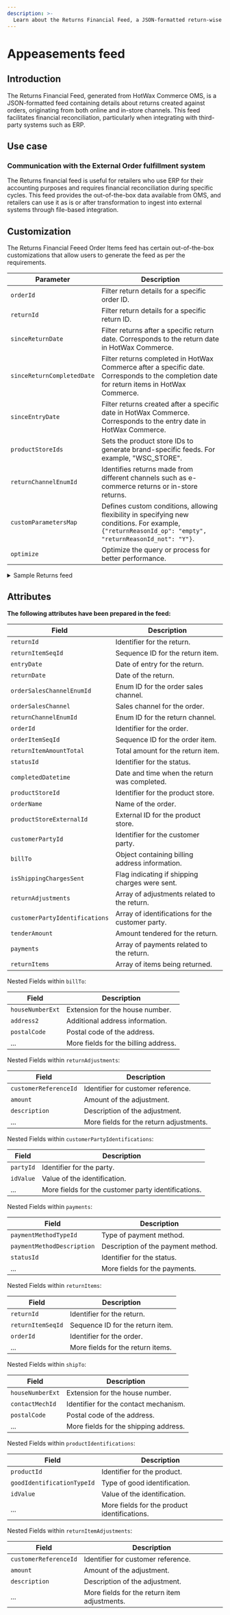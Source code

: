 ```yaml
---
description: >-
  Learn about the Returns Financial Feed, a JSON-formatted return-wise feed generated from HotWax Commerce OMS.
---
```


# Appeasements feed

## Introduction

The Returns Financial Feed, generated from HotWax Commerce OMS, is a JSON-formatted feed containing details about returns created against orders, originating from both online and in-store channels. This feed facilitates financial reconciliation, particularly when integrating with third-party systems such as ERP.

## Use case

### Communication with the External Order fulfillment system

The Returns financial feed is useful for retailers who use ERP for their accounting purposes and requires financial reconciliation during specific cycles. This feed provides the out-of-the-box data available from OMS, and retailers can use it as is or after transformation to ingest into external systems through file-based integration.

## Customization

The Returns Financial Feeed Order Items feed has certain out-of-the-box customizations that allow users to generate the feed as per the requirements.

| **Parameter**           | **Description**                                                                                                                                                  |
|-------------------------|------------------------------------------------------------------------------------------------------------------------------------------------------------------|
| `orderId`               | Filter return details for a specific order ID.                                                                                                                 |
| `returnId`              | Filter return details for a specific return ID.                                                                                                                |
| `sinceReturnDate`       | Filter returns after a specific return date. Corresponds to the return date in HotWax Commerce.                                                                |
| `sinceReturnCompletedDate` | Filter returns completed in HotWax Commerce after a specific date. Corresponds to the completion date for return items in HotWax Commerce.                |
| `sinceEntryDate`        | Filter returns created after a specific date in HotWax Commerce. Corresponds to the entry date in HotWax Commerce.                                               |
| `productStoreIds`       | Sets the product store IDs to generate brand-specific feeds. For example, "WSC_STORE".                                                                           |
| `returnChannelEnumId`   | Identifies returns made from different channels such as e-commerce returns or in-store returns.                                                                  |
| `customParametersMap`   | Defines custom conditions, allowing flexibility in specifying new conditions. For example, `{"returnReasonId_op": "empty", "returnReasonId_not": "Y"}`.        |
| `optimize`              | Optimize the query or process for better performance.                                                                                                           |


<details>

<summary> Sample Returns feed</summary>

```json
[
    {
      "returnId": "13031",
      "returnItemSeqId": null,
      "entryDate": null,
      "returnDate": "2022-02-03T10:41:39-05:00",
      "orderSalesChannelEnumId": "POS_SALES_CHANNEL",
      "orderSalesChannel": "POS Channel",
      "returnChannelEnumId" : "ECOM_RTN_CHANNEL",
      "orderId": "29211",
      "orderItemSeqId": null,
      "returnItemAmountTotal": null,
      "statusId": null,
      "completedDatetime": "2022-02-01T10:41:39-05:00",
      "productStoreId": "WSC_STORE",
      "orderName": "WSC#8586",
      "productStoreExternalId": "1",
      "customerPartyId": "37301",
      "billTo": {
        "houseNumberExt": null,
        "address2": null,
        "postalCode": "10005",
        "city": "New York",
        "stateProvinceGeoId": "NY",
        "postalCodeGeoId": null,
        "houseNumber": null,
        "encodedAddressKey": null,
        "contactMechId": "108812",
        "address1": "588 Abia Martin Drive",
        "geoPointId": "26753",
        "postalCodeExt": null,
        "countryGeoId": "USA",
        "countryGeoCode": "US",
        "attnName": null,
        "directions": null,
        "countyGeoId": null,
        "cityGeoId": null,
        "toName": "Petter William",
        "municipalityGeoId": null,
        "stateProvinceGeoCode": "NY"
      },
      "isShippingChargesSent": "N",
      "returnAdjustments": [
        {
          "customerReferenceId": null,
          "correspondingProductId": null,
          "amount": 16.95,
          "includeInShipping": null,
          "returnTypeId": null,
          "exemptAmount": null,
          "productPromoId": null,
          "taxAuthPartyId": null,
          "lastModifiedByUserLogin": null,
          "primaryGeoId": null,
          "lastUpdatedStamp": "2022-03-18T14:18:19-04:00",
          "taxAuthGeoId": null,
          "secondaryGeoId": null,
          "createdByUserLogin": null,
          "orderAdjustmentId": null,
          "description": "restock",
          "returnAdjustmentId": "11735",
          "returnId": "13031",
          "lastModifiedDate": null,
          "sourceReferenceId": null,
          "productPromoRuleId": null,
          "productFeatureId": null,
          "taxAuthorityRateSeqId": null,
          "overrideGlAccountId": null,
          "returnAdjustmentTypeId": "RET_SHIPPING_ADJ",
          "shipGroupSeqId": null,
          "includeInTax": null,
          "createdDate": null,
          "comments": "restock",
          "productPromoActionSeqId": null,
          "orderId": "30129",
          "sourcePercentage": null,
          "returnItemSeqId": "_NA_"
        },
        {
          "customerReferenceId": null,
          "correspondingProductId": null,
          "amount": 26.95,
          "includeInShipping": null,
          "returnTypeId": null,
          "exemptAmount": null,
          "productPromoId": null,
          "taxAuthPartyId": null,
          "lastModifiedByUserLogin": null,
          "primaryGeoId": null,
          "lastUpdatedStamp": "2022-03-18T14:18:19-04:00",
          "taxAuthGeoId": null,
          "secondaryGeoId": null,
          "createdByUserLogin": null,
          "orderAdjustmentId": null,
          "description": "restock",
          "returnAdjustmentId": "11735",
          "returnId": "13031",
          "lastModifiedDate": null,
          "sourceReferenceId": null,
          "productPromoRuleId": null,
          "productFeatureId": null,
          "taxAuthorityRateSeqId": null,
          "overrideGlAccountId": null,
          "returnAdjustmentTypeId": "RET_SALES_TAX_ADJ",
          "shipGroupSeqId": null,
          "includeInTax": null,
          "createdDate": null,
          "comments": "restock",
          "productPromoActionSeqId": null,
          "orderId": "30129",
          "sourcePercentage": null,
          "returnItemSeqId": "_NA_"
        }
      ],
      "customerPartyIdentifications": [
        {
          "partyId": "37301",
          "idValue": "3327480496199",
          "partyIdentificationTypeId": "SHOPIFY_CUST_ID",
          "lastUpdatedStamp": "2022-01-28T02:36:41-05:00"
        }
      ],
      "tenderAmount": 131.68,
      "payments": [
        {
          "paymentMethodTypeId": "EXT_SHOP_VISA",
          "paymentMethodDescription": "Ext VISA",
          "statusId": "PAYMENT_REFUNDED",
          "paymentMethodCode": "VISA",
          "returnId": "13031",
          "amount": 131.68,
          "orderId": "29211",
          "createdDate": "2022-05-31T03:48:18-04:00"
        }
      ],
      "returnItems": [
        {
          "returnId": "13031",
          "returnItemSeqId": "00001",
          "orderId": "29211",
          "orderItemSeqId": "00001",
          "returnItemPrice": 120.95,
          "returnQuantity": 1,
          "returnReasonId": "RTN_NOT_WANT",
          "returnReasonNote": "",
          "orderItemRequestedShipMethTypeId": "STANDARD",
          "productId": "20965",
          "orderName": "WSC#8586",
          "facilityExternalId": "1",
          "facilityId": "1",
          "productStoreExternalId": "1",
          "currencyUom": "USD",
          "customerPartyId": "37301",
          "shipToContactMechId": null,
          "shipTo": {
            "houseNumberExt": null,
            "contactMechId": "67597",
            "postalCode": "91911",
            "address2": null,
            "postalCodeGeoId": null,
            "houseNumber": null,
            "encodedAddressKey": null,
            "address1": "830 Bay Boulevard",
            "postalCodeExt": null,
            "countryGeoId": "USA",
            "countryGeoCode": "US",
            "stateProvinceGeoCode": "CA",
            "geoPointId": "17142",
            "attnName": null,
            "directions": null,
            "city": "Chula Vista",
            "countyGeoId": null,
            "cityGeoId": null,
            "municipalityGeoId": null,
            "stateProvinceGeoId": "CA",
            "toName": "cata lion"
          },
          "productIdentifications": [
            {
              "productId": "20965",
              "goodIdentificationTypeId": "SHOPIFY_PROD_ID",
              "lastUpdatedStamp": "2023-03-14T13:13:32-04:00",
              "idValue": "13778606719047",
              "fromDate": "2023-02-22T07:04:36-05:00",
              "thruDate": null
            },
            {
              "productId": "20965",
              "lastUpdatedStamp": "2023-03-14T13:13:32-04:00",
              "idValue": "AGENT",
              "fromDate": "2020-06-11T13:13:16-04:00",
              "goodIdentificationTypeId": "SHOPIFY_PROD_SKU",
              "thruDate": null
            },
            {
              "productId": "20965",
              "lastUpdatedStamp": "2023-03-14T13:13:32-04:00",
              "fromDate": "2022-04-25T09:00:18-04:00",
              "goodIdentificationTypeId": "SKU",
              "idValue": "AGENT",
              "thruDate": null
            },
            {
              "productId": "20965",
              "idValue": "824386706307",
              "lastUpdatedStamp": "2022-03-16T03:00:32-04:00",
              "goodIdentificationTypeId": "UPCA",
              "fromDate": "2020-06-11T13:13:16-04:00",
              "thruDate": null
            }
          ],
          "returnItemAdjustments": [
            {
              "customerReferenceId": null,
              "correspondingProductId": null,
              "orderId": null,
              "includeInShipping": null,
              "comments": "Return Sales Tax",
              "exemptAmount": null,
              "productPromoId": null,
              "taxAuthPartyId": null,
              "lastModifiedByUserLogin": null,
              "lastUpdatedStamp": "2022-02-01T10:41:39-05:00",
              "returnAdjustmentTypeId": "RET_SALES_TAX_ADJ",
              "description": "Return Sales Tax",
              "returnAdjustmentId": "11580",
              "primaryGeoId": null,
              "taxAuthGeoId": null,
              "secondaryGeoId": null,
              "createdByUserLogin": null,
              "orderAdjustmentId": null,
              "returnItemSeqId": "00001",
              "lastModifiedDate": null,
              "sourceReferenceId": null,
              "productPromoRuleId": null,
              "productFeatureId": null,
              "taxAuthorityRateSeqId": null,
              "returnId": "13031",
              "overrideGlAccountId": null,
              "shipGroupSeqId": null,
              "includeInTax": null,
              "amount": 10.73,
              "createdDate": null,
              "productPromoActionSeqId": null,
              "sourcePercentage": null,
              "returnTypeId": "RTN_REFUND"
            }
          ]
        },
        {
          "returnId": "13031",
          "returnItemSeqId": "00002",
          "orderId": "29211",
          "orderItemSeqId": "00002",
          "returnItemPrice": 120.95,
          "returnQuantity": 1,
          "returnReasonId": "OTHER",
          "returnReasonNote": "Did not meet my requirements",
          "orderItemRequestedShipMethTypeId": "STANDARD",
          "productId": "20965",
          "orderName": "WSC#8586",
          "facilityExternalId": "1",
          "facilityId": "1",
          "productStoreExternalId": "1",
          "currencyUom": "USD",
          "customerPartyId": "37301",
          "shipToContactMechId": null,
          "shipTo": {
            "houseNumberExt": null,
            "contactMechId": "67597",
            "postalCode": "91911",
            "address2": null,
            "postalCodeGeoId": null,
            "houseNumber": null,
            "encodedAddressKey": null,
            "address1": "830 Bay Boulevard",
            "postalCodeExt": null,
            "countryGeoId": "USA",
            "countryGeoCode": "US",
            "stateProvinceGeoCode": "CA",
            "geoPointId": "17142",
            "attnName": null,
            "directions": null,
            "city": "Chula Vista",
            "countyGeoId": null,
            "cityGeoId": null,
            "municipalityGeoId": null,
            "stateProvinceGeoId": "CA",
            "toName": "cata lion"
          },
          "productIdentifications": [
            {
              "productId": "20965",
              "goodIdentificationTypeId": "SHOPIFY_PROD_ID",
              "lastUpdatedStamp": "2023-03-14T13:13:32-04:00",
              "idValue": "13778606719047",
              "fromDate": "2023-02-22T07:04:36-05:00",
              "thruDate": null
            },
            {
              "productId": "20965",
              "lastUpdatedStamp": "2023-03-14T13:13:32-04:00",
              "idValue": "AGENT",
              "fromDate": "2020-06-11T13:13:16-04:00",
              "goodIdentificationTypeId": "SHOPIFY_PROD_SKU",
              "thruDate": null
            },
            {
              "productId": "20965",
              "lastUpdatedStamp": "2023-03-14T13:13:32-04:00",
              "fromDate": "2022-04-25T09:00:18-04:00",
              "goodIdentificationTypeId": "SKU",
              "idValue": "AGENT",
              "thruDate": null
            },
            {
              "productId": "20965",
              "idValue": "824386706307",
              "lastUpdatedStamp": "2022-03-16T03:00:32-04:00",
              "goodIdentificationTypeId": "UPCA",
              "fromDate": "2020-06-11T13:13:16-04:00",
              "thruDate": null
            }
          ],
          "returnItemAdjustments": [
            {
              "customerReferenceId": null,
              "correspondingProductId": null,
              "orderId": null,
              "includeInShipping": null,
              "comments": "Return Sales Tax",
              "exemptAmount": null,
              "productPromoId": null,
              "taxAuthPartyId": null,
              "lastModifiedByUserLogin": null,
              "lastUpdatedStamp": "2022-02-01T10:41:39-05:00",
              "returnAdjustmentTypeId": "RET_SALES_TAX_ADJ",
              "description": "Return Sales Tax",
              "returnAdjustmentId": "11580",
              "primaryGeoId": null,
              "taxAuthGeoId": null,
              "secondaryGeoId": null,
              "createdByUserLogin": null,
              "orderAdjustmentId": null,
              "returnItemSeqId": "00002",
              "lastModifiedDate": null,
              "sourceReferenceId": null,
              "productPromoRuleId": null,
              "productFeatureId": null,
              "taxAuthorityRateSeqId": null,
              "returnId": "13031",
              "overrideGlAccountId": null,
              "shipGroupSeqId": null,
              "includeInTax": null,
              "amount": 10.73,
              "createdDate": null,
              "productPromoActionSeqId": null,
              "sourcePercentage": null,
              "returnTypeId": "RTN_REFUND"
            }
          ]
        }
      ]
    }
  ]

```

</details>

## Attributes

**The following attributes have been prepared in the feed:**

| Field                           | Description                                                                      |
|---------------------------------|----------------------------------------------------------------------------------|
| `returnId`                      | Identifier for the return.                                                       |
| `returnItemSeqId`               | Sequence ID for the return item.                                                 |
| `entryDate`                     | Date of entry for the return.                                                    |
| `returnDate`                    | Date of the return.                                                              |
| `orderSalesChannelEnumId`       | Enum ID for the order sales channel.                                             |
| `orderSalesChannel`             | Sales channel for the order.                                                     |
| `returnChannelEnumId`           | Enum ID for the return channel.                                                   |
| `orderId`                       | Identifier for the order.                                                        |
| `orderItemSeqId`                | Sequence ID for the order item.                                                  |
| `returnItemAmountTotal`         | Total amount for the return item.                                                |
| `statusId`                      | Identifier for the status.                                                       |
| `completedDatetime`             | Date and time when the return was completed.                                     |
| `productStoreId`                | Identifier for the product store.                                                |
| `orderName`                     | Name of the order.                                                               |
| `productStoreExternalId`        | External ID for the product store.                                               |
| `customerPartyId`               | Identifier for the customer party.                                               |
| `billTo`                        | Object containing billing address information.                                    |
| `isShippingChargesSent`         | Flag indicating if shipping charges were sent.                                   |
| `returnAdjustments`             | Array of adjustments related to the return.                                      |
| `customerPartyIdentifications`  | Array of identifications for the customer party.                                 |
| `tenderAmount`                  | Amount tendered for the return.                                                  |
| `payments`                      | Array of payments related to the return.                                         |
| `returnItems`                   | Array of items being returned.                                                   |

Nested Fields within `billTo`:

| Field                           | Description                                                                      |
|---------------------------------|----------------------------------------------------------------------------------|
| `houseNumberExt`                | Extension for the house number.                                                  |
| `address2`                      | Additional address information.                                                  |
| `postalCode`                    | Postal code of the address.                                                       |
| ...                             | More fields for the billing address.                                             |

Nested Fields within `returnAdjustments`:

| Field                           | Description                                                                      |
|---------------------------------|----------------------------------------------------------------------------------|
| `customerReferenceId`           | Identifier for customer reference.                                               |
| `amount`                        | Amount of the adjustment.                                                        |
| `description`                   | Description of the adjustment.                                                   |
| ...                             | More fields for the return adjustments.                                          |

Nested Fields within `customerPartyIdentifications`:

| Field                           | Description                                                                      |
|---------------------------------|----------------------------------------------------------------------------------|
| `partyId`                       | Identifier for the party.                                                         |
| `idValue`                       | Value of the identification.                                                     |
| ...                             | More fields for the customer party identifications.                               |

Nested Fields within `payments`:

| Field                           | Description                                                                      |
|---------------------------------|----------------------------------------------------------------------------------|
| `paymentMethodTypeId`           | Type of payment method.                                                           |
| `paymentMethodDescription`      | Description of the payment method.                                                |
| `statusId`                      | Identifier for the status.                                                        |
| ...                             | More fields for the payments.                                                     |

Nested Fields within `returnItems`:

| Field                           | Description                                                                      |
|---------------------------------|----------------------------------------------------------------------------------|
| `returnId`                      | Identifier for the return.                                                         |
| `returnItemSeqId`               | Sequence ID for the return item.                                                   |
| `orderId`                       | Identifier for the order.                                                          |
| ...                             | More fields for the return items.                                                  |

Nested Fields within `shipTo`:

| Field                           | Description                                                                      |
|---------------------------------|----------------------------------------------------------------------------------|
| `houseNumberExt`                | Extension for the house number.                                                  |
| `contactMechId`                 | Identifier for the contact mechanism.                                            |
| `postalCode`                    | Postal code of the address.                                                       |
| ...                             | More fields for the shipping address.                                             |

Nested Fields within `productIdentifications`:

| Field                           | Description                                                                      |
|---------------------------------|----------------------------------------------------------------------------------|
| `productId`                     | Identifier for the product.                                                       |
| `goodIdentificationTypeId`     | Type of good identification.                                                      |
| `idValue`                       | Value of the identification.                                                     |
| ...                             | More fields for the product identifications.                                      |

Nested Fields within `returnItemAdjustments`:

| Field                           | Description                                                                      |
|---------------------------------|----------------------------------------------------------------------------------|
| `customerReferenceId`           | Identifier for customer reference.                                               |
| `amount`                        | Amount of the adjustment.                                                        |
| `description`                   | Description of the adjustment.                                                   |
| ...                             | More fields for the return item adjustments.                                      |
